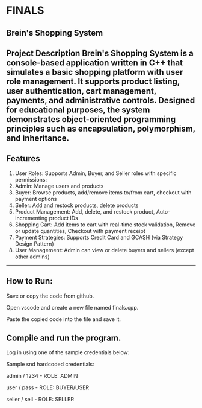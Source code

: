 # FINALS

Brein's Shopping System
-----------------------------------------------------------------------------------
Project Description
Brein's Shopping System is a console-based application written in C++ that simulates a basic shopping platform with user role management. It supports product listing, user authentication, cart management, payments, and administrative controls. Designed for educational purposes, the system demonstrates object-oriented programming principles such as encapsulation, polymorphism, and inheritance.
-----------------------------------------------------------------------------------
Features
-----------------------------------------------------------------------------------
1. User Roles: Supports Admin, Buyer, and Seller roles with specific permissions:
2. Admin: Manage users and products
3. Buyer: Browse products, add/remove items to/from cart, checkout with payment options
4. Seller: Add and restock products, delete products
5. Product Management: Add, delete, and restock product, Auto-incrementing product IDs
7. Shopping Cart: Add items to cart with real-time stock validation, Remove or update quantities,  Checkout with payment receipt
8. Payment Strategies: Supports Credit Card and GCASH (via Strategy Design Pattern)
9. User Management: Admin can view or delete buyers and sellers (except other admins)
-----------------------------------------------------------------------------------
How to Run:
-----------------------------------------------------------------------------------
Save or copy the code from github.

Open vscode and create a new file named finals.cpp.

Paste the copied code into the file and save it.

Compile and run the program.
----------------------------------------------------------------------------------
Log in using one of the sample credentials below:

Sample snd hardcoded credentials:

admin / 1234 - ROLE: ADMIN

user / pass - ROLE: BUYER/USER

seller / sell - ROLE: SELLER 
